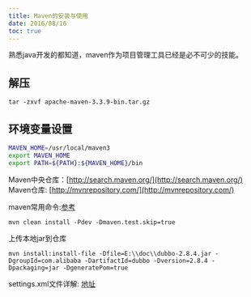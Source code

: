 ```yaml
---
title: Maven的安装与使用
date: 2016/08/16
toc: true
---
```


熟悉java开发的都知道，maven作为项目管理工具已经是必不可少的技能。
<!--more-->

## 解压

`tar -zxvf apache-maven-3.3.9-bin.tar.gz`

## 环境变量设置

```sh
MAVEN_HOME=/usr/local/maven3
export MAVEN_HOME
export PATH=${PATH}:${MAVEN_HOME}/bin
```

Maven中央仓库：[http://search.maven.org/](http://search.maven.org/)
Maven仓库: [http://mvnrepository.com/](http://mvnrepository.com/)

maven常用命令:[参考](http://www.cnblogs.com/phoebus0501/archive/2011/05/10/2042511.html)


`mvn clean install -Pdev -Dmaven.test.skip=true`

上传本地jar到仓库

`mvn install:install-file -Dfile=E:\\doc\\dubbo-2.8.4.jar -DgroupId=com.alibaba -DartifactId=dubbo -Dversion=2.8.4 -Dpackaging=jar -DgeneratePom=true`

settings.xml文件详解: [地址](http://blog.csdn.net/yiluoak_47/article/details/12068855)
